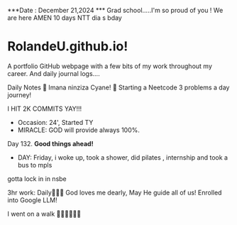 ***Date : December 21,2024 *** Grad school.....I'm so proud of you !  We are here AMEN
10 days NTT dia s bday
# RolandeU.github.io!

A portfolio GitHub webpage with a few bits of my work throughout my career. And daily journal logs....


Daily Notes
💚 Imana ninziza Cyane! 
💚 Starting a Neetcode 3 problems a day journey!

I HIT 2K COMMITS YAY!!!

- Occasion: 24', Started TY 
- MIRACLE: GOD will provide always 100%.

Day 132. **Good things ahead!** 
- DAY: Friday, i woke up, took a shower, did pilates , internship and took a bus to mpls

gotta lock in in nsbe

3hr work: Daily💚💚💚
God loves me dearly, May He guide all of  us!
Enrolled into Google LLM! 

I went on a walk 💚💚💚💚💚💚
